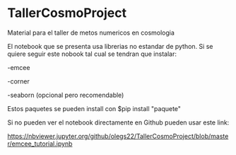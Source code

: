 # TallerCosmoProject
Material para el taller de metos numericos en cosmologia 

El notebook que se presenta usa librerias no estandar de python.
Si se quiere seguir este nobook tal cual se tendran que instalar:

-emcee

-corner

-seaborn (opcional pero recomendable)

Estos paquetes se pueden install con $pip install "paquete"

Si no pueden ver el notebook directamente en Github pueden usar este link:

https://nbviewer.jupyter.org/github/olegs22/TallerCosmoProject/blob/master/emcee_tutorial.ipynb
